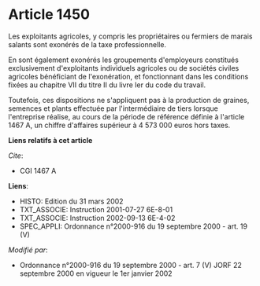 # Article 1450

Les exploitants agricoles, y compris les propriétaires ou fermiers de marais salants sont exonérés de la taxe
professionnelle.

En sont également exonérés les groupements d'employeurs constitués exclusivement d'exploitants individuels agricoles ou de
sociétés civiles agricoles bénéficiant de l'exonération, et fonctionnant dans les conditions fixées au chapitre VII du titre
II du livre Ier du code du travail.

Toutefois, ces dispositions ne s'appliquent pas à la production de graines, semences et plants effectuée par l'intermédiaire
de tiers lorsque l'entreprise réalise, au cours de la période de référence définie à l'article 1467 A, un chiffre d'affaires
supérieur à 4 573 000 euros hors taxes.

**Liens relatifs à cet article**

_Cite_:

  - CGI 1467 A

**Liens**:

  - HISTO: Edition du 31 mars 2002
  - TXT_ASSOCIE: Instruction 2001-07-27 6E-8-01
  - TXT_ASSOCIE: Instruction 2002-09-13 6E-4-02
  - SPEC_APPLI: Ordonnance n°2000-916 du 19 septembre 2000 - art. 19 (V)

_Modifié par_:

  - Ordonnance n°2000-916 du 19 septembre 2000 - art. 7 (V) JORF 22 septembre 2000 en vigueur le 1er janvier 2002

